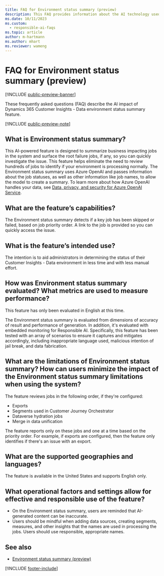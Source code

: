 ```yaml
---
title: FAQ for Environment status summary (preview)
description: This FAQ provides information about the AI technology used in the environment status summary. It includes key considerations and details about how AI is used, how it was tested and evaluated, and any specific limitations.
ms.date: 10/11/2023
ms.custom: 
  - responsible-ai-faqs
ms.topic: article
author: m-hartmann
ms.author: mhart
ms.reviewer: wameng
---
```


# FAQ for Environment status summary (preview)

[!INCLUDE [public-preview-banner](includes/public-preview-banner.md)]

These frequently asked questions (FAQ) describe the AI impact of Dynamics 365 Customer Insights - Data environment status summary feature.

[!INCLUDE [public-preview-note](includes/public-preview-note.md)]

## What is Environment status summary?

This AI-powered feature is designed to summarize business impacting jobs in the system and surface the root failure jobs, if any, so you can quickly investigate the issue. This feature helps eliminate the need to review hundreds of jobs to identify if your environment is processing normally. The Environment status summary uses Azure OpenAI and passes information about the job statuses, as well as other information like job names, to allow the model to create a summary. To learn more about how Azure OpenAI handles your data, see [Data, privacy, and security for Azure OpenAI Service](/legal/cognitive-services/openai/data-privacy).

## What are the feature’s capabilities?

The Environment status summary detects if a key job has been skipped or failed, based on job priority order. A link to the job is provided so you can quickly access the issue.

## What is the feature’s intended use?

The intention is to aid administrators in determining the status of their Customer Insights - Data environment in less time and with less manual effort.

## How was Environment status summary evaluated? What metrics are used to measure performance?

This feature has only been evaluated in English at this time.

The Environment status summary is evaluated from dimensions of accuracy of result and performance of generation. In addition, it's evaluated with embedded monitoring for Responsible AI. Specifically, this feature has been tested with an array of scenarios to ensure it captures and mitigates accordingly, including inappropriate language used, malicious intention of jail break, and data fabrication.

## What are the limitations of Environment status summary? How can users minimize the impact of the Environment status summary limitations when using the system?

The feature reviews jobs in the following order, if they're configured:

- Exports
- Segments used in Customer Journey Orchestrator
- Dataverse hydration jobs
- Merge in data unification

The feature reports only on these jobs and one at a time based on the priority order. For example, if exports are configured, then the feature only identifies if there's an issue with an export.

## What are the supported geographies and languages?

The feature is available in the United States and supports English only.

## What operational factors and settings allow for effective and responsible use of the feature?

- On the Environment status summary, users are reminded that AI-generated content can be inaccurate.
- Users should be mindful when adding data sources, creating segments, measures, and other insights that the names are used in processing the jobs. Users should use responsible, appropriate names.

## See also

- [Environment status summary (preview)](system.md#environment-status-summary-preview)

[!INCLUDE [footer-include](includes/footer-banner.md)]
